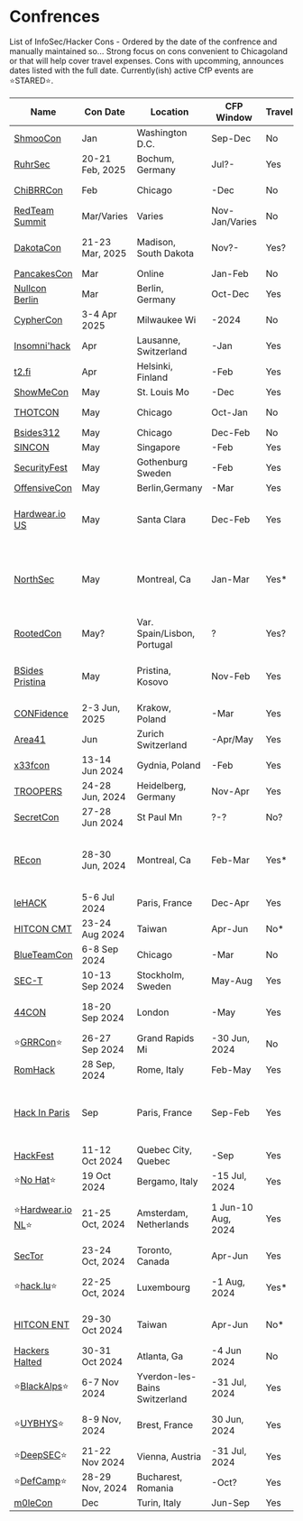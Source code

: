 # Confrences
List of InfoSec/Hacker Cons - Ordered by the date of the confrence and manually maintained so...
Strong focus on cons convenient to Chicagoland or that will help cover travel expenses.
Cons with upcomming, announces dates listed with the full date. 
Currently(ish) active CfP events are :star:STARED:star:.

|Name|Con Date|Location|CFP Window|Travel|Note|
|------|------|------|------|------|------|
|[ShmooCon](https://www.shmoocon.org)|Jan|Washington D.C.|Sep-Dec|No|Last One!|
|[RuhrSec](https://www.ruhrsec.de)|20-21 Feb, 2025|Bochum, Germany|Jul?-|Yes||
|[ChiBRRCon](https://chibrrcon.com/)|Feb|Chicago|-Dec|No|ORG:Rico LaFosse|
|[RedTeam Summit](https://redteamsummit.com)|Mar/Varies|Varies|Nov-Jan/Varies|No|Cabal, must CFP for tix|
|[DakotaCon](https://dakotacon.org/)|21-23 Mar, 2025|Madison, South Dakota|Nov?-|Yes?|Affiliated /w university? Might cover travel|
|[PancakesCon](https://pancakescon.com/)|Mar|Online|Jan-Feb|No|ORG:Lesley|
|[Nullcon Berlin](https://nullcon.net)|Mar|Berlin, Germany|Oct-Dec|Yes|Off-shoot of an Gao India Con|
|[CypherCon](https://cyphercon.com/)|3-4 Apr 2025|Milwaukee Wi|-2024|No|ORG:Michael Goeztman|
|[Insomni'hack](https://insomnihack.ch/)|Apr|Lausanne, Switzerland|-Jan|Yes||
|[t2.fi](https://t2.fi/)|Apr|Helsinki, Finland|-Feb|Yes||
|[ShowMeCon](https://showmecon.com)|May|St. Louis Mo|-Dec|Yes||
|[THOTCON](https://www.thotcon.org)|May|Chicago|Oct-Jan|No|ORG:Nick Percoco|
|[Bsides312](https://bsides312.org/)|May|Chicago|Dec-Feb|No|ORG:Robert/Heal|
|[SINCON](https://www.infosec-city.com/)|May|Singapore|-Feb|Yes||
|[SecurityFest](https://securityfest.com/)|May|Gothenburg Sweden|-Feb|Yes||
|[OffensiveCon](https://www.offensivecon.org)|May|Berlin,Germany|-Mar|Yes||
|[Hardwear.io US](https://www.hardwear.io)|May|Santa Clara|Dec-Feb|Yes|$250 stateside. Prefer employer cover travel costs.|
|[NorthSec](https://rootedcon.com/index/)|May|Montreal, Ca|Jan-Mar|Yes*|Prefer employer cover travel costs. Limited budget for travel & accommodations.|
|[RootedCon](https://cfp.rootedcon.com/)|May?|Var. Spain/Lisbon, Portugal|?|Yes?|Multiple events, no CFP currently open|
|[BSides Pristina](https://bsidesprishtina.org/)|May|Pristina, Kosovo|Nov-Feb|Yes|Rare Bsides covering travel, still a non-profit, limited budget|
|[CONFidence](https://confidence-conference.org)|2-3 Jun, 2025|Krakow, Poland|-Mar|Yes||
|[Area41](https://area41.io/)|Jun|Zurich Switzerland|-Apr/May|Yes|Short CFP window|
|[x33fcon](https://www.x33fcon.com)|13-14 Jun 2024|Gydnia, Poland|-Feb|Yes||
|[TROOPERS](https://troopers.de)|24-28 Jun, 2024|Heidelberg, Germany|Nov-Apr|Yes||
|[SecretCon](https://www.secretcon.com)|27-28 Jun 2024|St Paul Mn|?-?|No?||
|[REcon](https://recon.cx)|28-30 Jun, 2024|Montreal, Ca|Feb-Mar|Yes*|Prefer employer cover travel costs. Also, this is some advanced shit.|
|[leHACK](https://lehack.org/)|5-6 Jul 2024|Paris, France|Dec-Apr|Yes||
|[HITCON CMT](https://hitcon.org)|23-24 Aug 2024|Taiwan|Apr-Jun|No*||$600 Speaker fee + Hotel, Lunch|
|[BlueTeamCon](https://blueteamcon.com/)|6-8 Sep 2024|Chicago|-Mar|No|ORG:Frank McGovern||
|[SEC-T](https://www.sec-t.org/)|10-13 Sep 2024|Stockholm, Sweden|May-Aug|Yes||
|[44CON](https://44con.com/)|18-20 Sep 2024|London|-May|Yes|Shares CFP system w/ SINCON|
|:star:[GRRCon](https://grrcon.com/):star:|26-27 Sep 2024|Grand Rapids Mi|-30 Jun, 2024|No||
|[RomHack](https://romhack.io)|28 Sep, 2024|Rome, Italy|Feb-May|Yes||
|[Hack In Paris](https://www.hackinparis.com/)|Sep|Paris, France|Sep-Feb|Yes|Winn SCHWARTAU spoke in 23/24?Unsure if a there is a 2024 event|
|[HackFest](https://hackfest.ca)|11-12 Oct 2024|Quebec City, Quebec|-Sep|Yes|ORG:Patrick Mathieu|
|:star:[No Hat](https://www.nohat.it/):star:|19 Oct 2024|Bergamo, Italy|-15 Jul, 2024|Yes||
|:star:[Hardwear.io NL](https://hardwear.io):star:|21-25 Oct, 2024|Amsterdam, Netherlands|1 Jun-10 Aug, 2024|Yes|Hardware focused,Prefer employer cover travel costs.|
|[SecTor](https://www.blackhat.com/sector/)|23-24 Oct, 2024|Toronto, Canada|Apr-Jun|Yes|Joined BlackHat a few years ago|
|:star:[hack.lu](https://hack.lu):star:|22-25 Oct, 2024|Luxembourg|-1 Aug, 2024|Yes*|300 EUR for travel, room covered|
|[HITCON ENT](https://hitcon.org)|29-30 Oct 2024|Taiwan|Apr-Jun|No*|$600 Speaker fee + Hotel, Lunch|
|[Hackers Halted](https://hackerhalted.com/)|30-31 Oct 2024|Atlanta, Ga|-4 Jun  2024|No|Missed CFP :(|
|:star:[BlackAlps](https://www.blackalps.ch):star:|6-7 Nov 2024|Yverdon-les-Bains Switzerland|-31 Jul, 2024|Yes||
|:star:[UYBHYS](https://www.unlockyourbrain.bzh):star:|8-9 Nov, 2024|Brest, France|30 Jun, 2024|Yes|Unlock Your Brain, Harden Your System|
|:star:[DeepSEC](https://deepsec.net):star:|21-22 Nov 2024|Vienna, Austria|-31 Jul, 2024|Yes||
|:star:[DefCamp](https://def.camp/):star:|28-29 Nov, 2024|Bucharest, Romania|-Oct?|Yes||
|[m0leCon](https://m0lecon.it/)|Dec|Turin, Italy|Jun-Sep|Yes||
